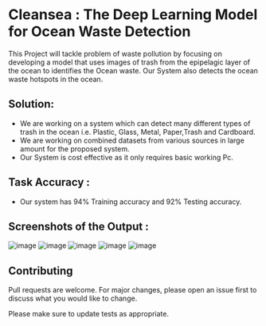 # Cleansea : The Deep Learning Model for Ocean Waste Detection
This Project will tackle problem of waste pollution by focusing on developing a model that uses images of trash from the epipelagic layer of the ocean to identifies the Ocean waste. Our System also detects the ocean waste hotspots in the ocean.
## Solution: 
- We are working on a system which can detect many different types of trash in the ocean i.e. Plastic, Glass, Metal, Paper,Trash and Cardboard.
- We are working on combined datasets from various sources in large amount for the proposed system.
- Our System is cost effective as it only requires basic working Pc.

## Task Accuracy :
- Our system has 94% Training accuracy and 92% Testing accuracy.

## Screenshots of the Output :
![image](https://user-images.githubusercontent.com/60505090/168440865-e14e28bd-f6cf-43bf-9e81-2533fdc100a1.png)
![image](https://user-images.githubusercontent.com/60505090/168440910-94240949-b2a4-4121-b809-f3cb6298f92b.png)
![image](https://user-images.githubusercontent.com/60505090/168440942-866f8d3a-e990-426e-badc-3b9efba2c53e.png)
![image](https://user-images.githubusercontent.com/60505090/168440968-978993e9-57fa-414d-9eba-5b8dac422ecf.png)
![image](https://user-images.githubusercontent.com/60505090/168440979-7407fb2f-12b9-473d-8e2a-ff9df106e026.png)

## Contributing
Pull requests are welcome. For major changes, please open an issue first to discuss what you would like to change.

Please make sure to update tests as appropriate.
